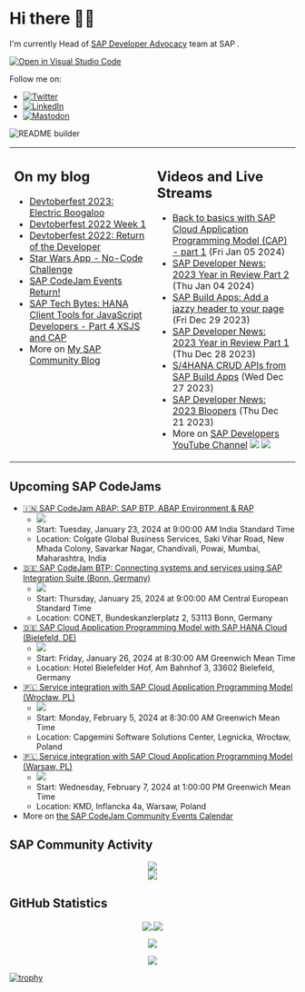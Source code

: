 
# Hi there 👋🏼

I'm currently Head of [SAP Developer Advocacy](https://developers.sap.com/developer-advocates.html) team at SAP .

[![Open in Visual Studio Code](https://img.shields.io/badge/Made%20for-VSCode-1f425f.svg)](https://github.dev/jung-thomas/jung-thomas)

Follow me on:
- <a href="https://twitter.com/thomas_jung"><img alt="Twitter" src="https://img.shields.io/badge/thomas_jung-%231DA1F2.svg?style=for-the-badge&logo=Twitter&logoColor=white"/></a>
- <a href="https://www.linkedin.com/in/thomasjungsap/"><img alt="LinkedIn" src="https://img.shields.io/badge/linkedin-%230077B5.svg?style=for-the-badge&logo=linkedin&logoColor=white"/></a>
- <a rel="me" href="https://mastodon.cloud/@thomas_jung"><img alt="Mastodon" src="https://img.shields.io/mastodon/follow/109262551990174478?domain=https%3A%2F%2Fmastodon.cloud%2F&style=social"/></a>

![README builder](https://github.com/jung-thomas/jung-thomas/workflows/README%20builder/badge.svg)

<table><tr><td valign="top" width="50%">
 
## On my blog
- [Devtoberfest 2023: Electric Boogaloo](https://blogs.sap.com/?p=1824721) 
- [Devtoberfest 2022 Week 1](https://blogs.sap.com/?p=1618235) 
- [Devtoberfest 2022: Return of the Developer](https://blogs.sap.com/?p=1598237) 
- [Star Wars App - No-Code Challenge](https://blogs.sap.com/?p=1543686) 
- [SAP CodeJam Events Return!](https://blogs.sap.com/?p=1539697) 
- [SAP Tech Bytes: HANA Client Tools for JavaScript Developers - Part 4 XSJS and CAP](https://blogs.sap.com/?p=1519898) 
- More on [My SAP Community Blog](https://people.sap.com/thomas.jung#content:blogposts)
</td>
  
<td valign="top" width="50%">
  
## Videos and Live Streams
- [Back to basics with SAP Cloud Application Programming Model (CAP) - part 1](https://www.youtube.com/watch?v=gu5r1EWSDSU) (Fri Jan 05 2024)
- [SAP Developer News: 2023 Year in Review Part 2](https://www.youtube.com/watch?v=b4sp02oMgt8) (Thu Jan 04 2024)
- [SAP Build Apps: Add a jazzy header to your page](https://www.youtube.com/watch?v=aK8QPpO-HWE) (Fri Dec 29 2023)
- [SAP Developer News: 2023 Year in Review Part 1](https://www.youtube.com/watch?v=67E5OxyUvpo) (Thu Dec 28 2023)
- [S/4HANA CRUD APIs from SAP Build Apps](https://www.youtube.com/watch?v=ISRYkrYrsqQ) (Wed Dec 27 2023)
- [SAP Developer News: 2023 Bloopers](https://www.youtube.com/watch?v=dUu7ETm0u4A) (Thu Dec 21 2023)
- More on [SAP Developers YouTube Channel](https://www.youtube.com/channel/UCNfmelKDrvRmjYwSi9yvrMg) ![](https://img.shields.io/youtube/channel/views/UCNfmelKDrvRmjYwSi9yvrMg) ![](https://img.shields.io/youtube/channel/subscribers/UCNfmelKDrvRmjYwSi9yvrMg)
</td></tr></table>

## Upcoming SAP CodeJams
- [🇮🇳 SAP CodeJam ABAP: SAP BTP, ABAP Environment & RAP](https://groups.community.sap.com/t5/sap-codejam/sap-codejam-abap-sap-btp-abap-environment-amp-rap/ev-p/309950)
  - <img src="https://groups.community.sap.com/t5/image/serverpage/image-id/52188i825E3C2B81949376/image-size/thumb?v=v2&px=150" />
  - Start: Tuesday, January 23, 2024 at 9:00:00 AM India Standard Time
  - Location: Colgate Global Business Services, Saki Vihar Road, New Mhada Colony, Savarkar Nagar, Chandivali, Powai, Mumbai, Maharashtra, India
- [🇩🇪 SAP CodeJam BTP: Connecting systems and services using SAP Integration Suite (Bonn, Germany)](https://groups.community.sap.com/t5/sap-codejam/sap-codejam-btp-connecting-systems-and-services-using-sap-integration-suite/ev-p/290525)
  - <img src="https://groups.community.sap.com/t5/image/serverpage/image-id/45559i09C35E9742FB0F67/image-size/thumb?v=v2&px=150" />
  - Start: Thursday, January 25, 2024 at 9:00:00 AM Central European Standard Time
  - Location: CONET, Bundeskanzlerplatz 2, 53113 Bonn, Germany
- [🇩🇪 SAP Cloud Application Programming Model with SAP HANA Cloud (Bielefeld, DE)](https://groups.community.sap.com/t5/sap-codejam/sap-cloud-application-programming-model-with-sap-hana-cloud-bielefeld-de/ev-p/308214)
  - <img src="https://groups.community.sap.com/t5/image/serverpage/image-id/51509i79202E54F8856CFD/image-size/thumb?v=v2&px=150" />
  - Start: Friday, January 26, 2024 at 8:30:00 AM Greenwich Mean Time
  - Location: Hotel Bielefelder Hof, Am Bahnhof 3, 33602 Bielefeld, Germany
- [🇵🇱 Service integration with SAP Cloud Application Programming Model (Wrocław, PL)](https://groups.community.sap.com/t5/sap-codejam/service-integration-with-sap-cloud-application-programming-model-wroc%C5%82aw-pl/ev-p/308290)
  - <img src="https://groups.community.sap.com/t5/image/serverpage/image-id/51533i8132855E3332298E/image-size/thumb?v=v2&px=150" />
  - Start: Monday, February 5, 2024 at 8:30:00 AM Greenwich Mean Time
  - Location: Capgemini Software Solutions Center, Legnicka, Wrocław, Poland
- [🇵🇱 Service integration with SAP Cloud Application Programming Model (Warsaw, PL)](https://groups.community.sap.com/t5/sap-codejam/service-integration-with-sap-cloud-application-programming-model-warsaw-pl/ev-p/308270)
  - <img src="https://groups.community.sap.com/t5/image/serverpage/image-id/51524i8560ADAE507701B9/image-size/thumb?v=v2&px=150" />
  - Start: Wednesday, February 7, 2024 at 1:00:00 PM Greenwich Mean Time
  - Location: KMD, Inflancka 4a, Warsaw, Poland
- More on [the SAP CodeJam Community Events Calendar](https://groups.community.sap.com/t5/sap-codejam/eb-p/codejam-events)

## SAP Community Activity
<p align = "center">
<a href="https://people.sap.com/thomas.jung#overview">
  <img align="center" src="https://devrel-tools-prod-scn-badges-srv.cfapps.eu10.hana.ondemand.com/activity/thomas.jung" />
</a>
</br>
<a href="https://people.sap.com/thomas.jung#reputation">
  <img align="center" src="https://devrel-tools-prod-scn-badges-srv.cfapps.eu10.hana.ondemand.com/showcaseBadges/thomas.jung?test=2" />
</a>
</p>

## GitHub Statistics
<p align = "center">
<a href="https://github.com/anuraghazra/github-readme-stats">
  <img align="center" src="https://github-readme-stats.vercel.app/api?username=jung-thomas&count_private=true&show_icons=true&theme=dark&line_height=27" />
</a>
<a href="https://github.com/anuraghazra/github-readme-stats">
  <img align="center" src="https://github-readme-stats.vercel.app/api/top-langs/?username=jung-thomas&show_icons=true&theme=dark" />
</a>
</p>

<p align = "center">
 <img  src="https://github-readme-streak-stats.herokuapp.com/?user=jung-thomas&show_icons=true&locale=en&layout=compact&theme=dark&line_height=0" />
</p> 

<p align = "center">
 <img src="https://activity-graph.herokuapp.com/graph?username=jung-thomas&theme=redical">
</p> 

[![trophy](https://github-profile-trophy.vercel.app/?username=jung-thomas&theme=onedark)](https://github.com/ryo-ma/github-profile-trophy)


